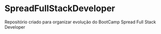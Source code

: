 # SpreadFullStackDeveloper
Repositório criado para organizar evolução do BootCamp Spread Full Stack Developer
